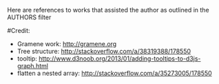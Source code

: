 Here are references to works that assisted the author as outlined in the AUTHORS filter

#Credit:
- Gramene work: http://gramene.org
- Tree structure: http://stackoverflow.com/a/38319388/178550
- tooltip: http://www.d3noob.org/2013/01/adding-tooltips-to-d3js-graph.html
- flatten a nested array: http://stackoverflow.com/a/35273005/178550
